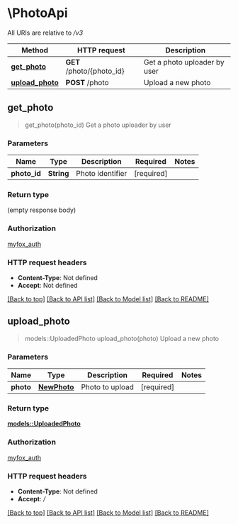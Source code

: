 # \PhotoApi

All URIs are relative to */v3*

Method | HTTP request | Description
------------- | ------------- | -------------
[**get_photo**](PhotoApi.md#get_photo) | **GET** /photo/{photo_id} | Get a photo uploader by user
[**upload_photo**](PhotoApi.md#upload_photo) | **POST** /photo | Upload a new photo



## get_photo

> get_photo(photo_id)
Get a photo uploader by user

### Parameters


Name | Type | Description  | Required | Notes
------------- | ------------- | ------------- | ------------- | -------------
**photo_id** | **String** | Photo identifier | [required] |

### Return type

 (empty response body)

### Authorization

[myfox_auth](../README.md#myfox_auth)

### HTTP request headers

- **Content-Type**: Not defined
- **Accept**: Not defined

[[Back to top]](#) [[Back to API list]](../README.md#documentation-for-api-endpoints) [[Back to Model list]](../README.md#documentation-for-models) [[Back to README]](../README.md)


## upload_photo

> models::UploadedPhoto upload_photo(photo)
Upload a new photo

### Parameters


Name | Type | Description  | Required | Notes
------------- | ------------- | ------------- | ------------- | -------------
**photo** | [**NewPhoto**](NewPhoto.md) | Photo to upload | [required] |

### Return type

[**models::UploadedPhoto**](UploadedPhoto.md)

### Authorization

[myfox_auth](../README.md#myfox_auth)

### HTTP request headers

- **Content-Type**: Not defined
- **Accept**: */*

[[Back to top]](#) [[Back to API list]](../README.md#documentation-for-api-endpoints) [[Back to Model list]](../README.md#documentation-for-models) [[Back to README]](../README.md)

